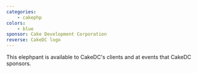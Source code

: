 ```yaml
---
categories:
    - cakephp
colors:
    - blue
sponsor: Cake Development Corporation
reverse: CakeDC logo
---
```

This elephpant is available to CakeDC's clients and at events that CakeDC sponsors.
